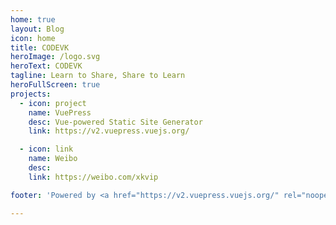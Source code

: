 ```yaml
---
home: true
layout: Blog
icon: home
title: CODEVK
heroImage: /logo.svg
heroText: CODEVK
tagline: Learn to Share, Share to Learn
heroFullScreen: true
projects:
  - icon: project
    name: VuePress
    desc: Vue-powered Static Site Generator
    link: https://v2.vuepress.vuejs.org/

  - icon: link
    name: Weibo
    desc: 
    link: https://weibo.com/xkvip

footer: 'Powered by <a href="https://v2.vuepress.vuejs.org/" rel="noopener noreferrer" target="_blank">VuePress</a> & <a href="https://vuepress-theme-hope.github.io/v2/" rel="noopener noreferrer" target="_blank">Hope</a>' 

---
```

